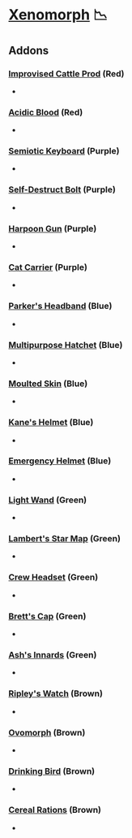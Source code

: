 # [Xenomorph](<https://deadbydaylight.wiki.gg/wiki/The_Xenomorph>) 📉

## Addons

### [Improvised Cattle Prod](<https://deadbydaylight.wiki.gg/wiki/Improvised_Cattle_Prod>) (Red)

-


### [Acidic Blood](<https://deadbydaylight.wiki.gg/wiki/Acidic_Blood>) (Red)

-


### [Semiotic Keyboard](<https://deadbydaylight.wiki.gg/wiki/Semiotic_Keyboard>) (Purple)

-


### [Self-Destruct Bolt](<https://deadbydaylight.wiki.gg/wiki/Self-Destruct_Bolt>) (Purple)

-


### [Harpoon Gun](<https://deadbydaylight.wiki.gg/wiki/Harpoon_Gun>) (Purple)

-


### [Cat Carrier](<https://deadbydaylight.wiki.gg/wiki/Cat_Carrier>) (Purple)

-


### [Parker's Headband](<https://deadbydaylight.wiki.gg/wiki/Parker%27s_Headband>) (Blue)

-


### [Multipurpose Hatchet](<https://deadbydaylight.wiki.gg/wiki/Multipurpose_Hatchet>) (Blue)

-


### [Moulted Skin](<https://deadbydaylight.wiki.gg/wiki/Moulted_Skin>) (Blue)

-


### [Kane's Helmet](<https://deadbydaylight.wiki.gg/wiki/Kane%27s_Helmet>) (Blue)

-


### [Emergency Helmet](<https://deadbydaylight.wiki.gg/wiki/Emergency_Helmet>) (Blue)

-


### [Light Wand](<https://deadbydaylight.wiki.gg/wiki/Light_Wand>) (Green)

-


### [Lambert's Star Map](<https://deadbydaylight.wiki.gg/wiki/Lambert%27s_Star_Map>) (Green)

-


### [Crew Headset](<https://deadbydaylight.wiki.gg/wiki/Crew_Headset>) (Green)

-


### [Brett's Cap](<https://deadbydaylight.wiki.gg/wiki/Brett%27s_Cap>) (Green)

-


### [Ash's Innards](<https://deadbydaylight.wiki.gg/wiki/Ash%27s_Innards>) (Green)

-


### [Ripley's Watch](<https://deadbydaylight.wiki.gg/wiki/Ripley%27s_Watch>) (Brown)

-


### [Ovomorph](<https://deadbydaylight.wiki.gg/wiki/Ovomorph>) (Brown)

-


### [Drinking Bird](<https://deadbydaylight.wiki.gg/wiki/Drinking_Bird>) (Brown)

-


### [Cereal Rations](<https://deadbydaylight.wiki.gg/wiki/Cereal_Rations>) (Brown)

-

